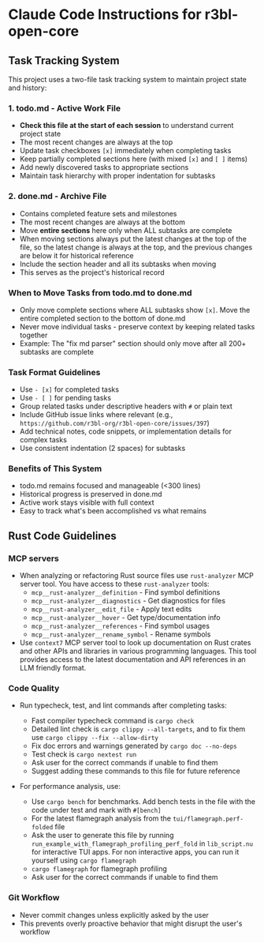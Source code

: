 # Claude Code Instructions for r3bl-open-core

## Task Tracking System

This project uses a two-file task tracking system to maintain project state and history:

### 1. todo.md - Active Work File

- **Check this file at the start of each session** to understand current project state
- The most recent changes are always at the top
- Update task checkboxes `[x]` immediately when completing tasks
- Keep partially completed sections here (with mixed `[x]` and `[ ]` items)
- Add newly discovered tasks to appropriate sections
- Maintain task hierarchy with proper indentation for subtasks

### 2. done.md - Archive File

- Contains completed feature sets and milestones
- The most recent changes are always at the bottom
- Move **entire sections** here only when ALL subtasks are complete
- When moving sections always put the latest changes at the top of the file, so the latest change is
  always at the top, and the previous changes are below it for historical reference
- Include the section header and all its subtasks when moving
- This serves as the project's historical record

### When to Move Tasks from todo.md to done.md

- Only move complete sections where ALL subtasks show `[x]`. Move the entire completed section to
  the bottom of done.md
- Never move individual tasks - preserve context by keeping related tasks together
- Example: The "fix md parser" section should only move after all 200+ subtasks are complete

### Task Format Guidelines

- Use `- [x]` for completed tasks
- Use `- [ ]` for pending tasks
- Group related tasks under descriptive headers with `#` or plain text
- Include GitHub issue links where relevant (e.g.,
  `https://github.com/r3bl-org/r3bl-open-core/issues/397`)
- Add technical notes, code snippets, or implementation details for complex tasks
- Use consistent indentation (2 spaces) for subtasks

### Benefits of This System

- todo.md remains focused and manageable (<300 lines)
- Historical progress is preserved in done.md
- Active work stays visible with full context
- Easy to track what's been accomplished vs what remains

## Rust Code Guidelines

### MCP servers

- When analyzing or refactoring Rust source files use `rust-analyzer` MCP server tool. You have
  access to these `rust-analyzer` tools:
  - `mcp__rust-analyzer__definition` - Find symbol definitions
  - `mcp__rust-analyzer__diagnostics` - Get diagnostics for files
  - `mcp__rust-analyzer__edit_file` - Apply text edits
  - `mcp__rust-analyzer__hover` - Get type/documentation info
  - `mcp__rust-analyzer__references` - Find symbol usages
  - `mcp__rust-analyzer__rename_symbol` - Rename symbols
- Use `context7` MCP server tool to look up documentation on Rust crates and other APIs and
  libraries in various programming languages. This tool provides access to the latest documentation
  and API references in an LLM friendly format.

### Code Quality

- Run typecheck, test, and lint commands after completing tasks:

  - Fast compiler typecheck command is `cargo check`
  - Detailed lint check is `cargo clippy --all-targets`, and to fix them use
    `cargo clippy --fix --allow-dirty`
  - Fix doc errors and warnings generated by `cargo doc --no-deps`
  - Test check is `cargo nextest run`
  - Ask user for the correct commands if unable to find them
  - Suggest adding these commands to this file for future reference

- For performance analysis, use:
  - Use `cargo bench` for benchmarks. Add bench tests in the file with the code under test and mark
    with `#[bench]`
  - For the latest flamegraph analysis from the `tui/flamegraph.perf-folded` file
  - Ask the user to generate this file by running `run_example_with_flamegraph_profiling_perf_fold`
    in `lib_script.nu` for interactive TUI apps. For non interactive apps, you can run it yourself
    using `cargo flamegraph`
  - `cargo flamegraph` for flamegraph profiling
  - Ask user for the correct commands if unable to find them

### Git Workflow

- Never commit changes unless explicitly asked by the user
- This prevents overly proactive behavior that might disrupt the user's workflow
